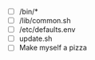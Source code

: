 - [ ] /bin/*
- [ ] /lib/common.sh
- [ ] /etc/defaults.env
- [ ] update.sh
- [ ] Make myself a pizza
